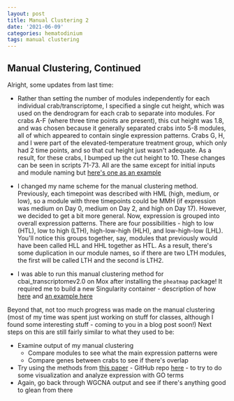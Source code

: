 ```yaml
---
layout: post
title: Manual Clustering 2
date: '2021-06-09'
categories: hematodinium
tags: manual clustering
---
```


## Manual Clustering, Continued

Alright, some updates from last time:

- Rather than setting the number of modules independently for each individual crab/transcriptome, I specified a single cut height, which was used on the dendrogram for each crab to separate into modules. For crabs A-F (where three time points are present), this cut height was 1.8, and was chosen because it generally separated crabs into 5-8 modules, all of which appeared to contain single expression patterns. Crabs G, H, and I were part of the elevated-temperature treatment group, which only had 2 time points, and so that cut height just wasn't adequate. As a result, for these crabs, I bumped up the cut height to 10. These changes can be seen in scripts 71-73. All are the same except for initial inputs and module naming but [here's one as an example](https://github.com/afcoyle/hemat_bairdi_transcriptome/blob/main/scripts/71_manual_clustering_cbaiv2.0.Rmd)

- I changed my name scheme for the manual clustering method. Previously, each timepoint was described with HML (high, medium, or low), so a module with three timepoints could be MMH (if expression was medium on Day 0, medium on Day 2, and high on Day 17). However, we decided to get a bit more general. Now, expression is grouped into overall expression patterns. There are four possibilities - high to low (HTL), low to high (LTH), high-low-high (HLH), and low-high-low (LHL). You'll notice this groups together, say, modules that previously would have been called HLL and HHL together as HTL. As a result, there's some duplication in our module names, so if there are two LTH modules, the first will be called LTH and the second is LTH2.

- I was able to run this manual clustering method for cbai_transcriptomev2.0 on Mox after installing the `pheatmap`  package! It required me to build a new Singularity container - description of how [here](https://github.com/RobertsLab/resources/discussions/1218) and [an example here](https://github.com/RobertsLab/project-oyster-oa/blob/master/code/Haws/04-methylKit-RStudio.sh)

Beyond that, not too much progress was made on the manual clustering (most of my time was spent just working on stuff for classes, although I found some interesting stuff - coming to you in a blog post soon!) Next steps on this are still fairly similar to what they used to be:

- Examine output of my manual clustering
    - Compare modules to see what the main expression patterns were
    - Compare genes between crabs to see if there's overlap
- Try using the methods from [this paper](https://www.biorxiv.org/content/10.1101/2021.04.14.439692v1) - GitHub repo [here](https://github.com/echille/Mcapitata_OA_Developmental_Gene_Expression_Timeseries) - to try to do some visualization and analyze expression with GO terms
- Again, go back through WGCNA output and see if there's anything good to glean from there

